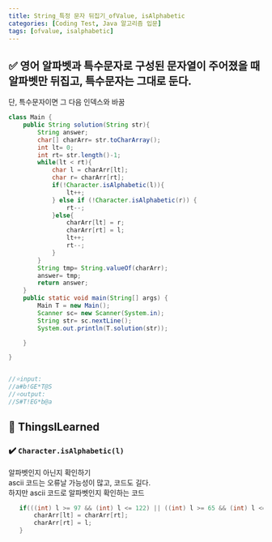 ```yaml
---
title: String_특정 문자 뒤집기_ofValue, isAlphabetic
categories: [Coding Test, Java 알고리즘 입문]
tags: [ofvalue, isalphabetic]
---
```


## ✅ 영어 알파벳과 특수문자로 구성된 문자열이 주어졌을 때 알파벳만 뒤집고, 특수문자는 그대로 둔다.

단, 특수문자이면 그 다음 인덱스와 바꿈<br>

```java
class Main {
    public String solution(String str){
        String answer;
        char[] charArr= str.toCharArray();
        int lt= 0;
        int rt= str.length()-1;
        while(lt < rt){
            char l = charArr[lt];
            char r= charArr[rt];
            if(!Character.isAlphabetic(l)){
                lt++;
            } else if (!Character.isAlphabetic(r)) {
                rt--;
            }else{
                charArr[lt] = r;
                charArr[rt] = l;
                lt++;
                rt--;
            }
        }
        String tmp= String.valueOf(charArr);
        answer= tmp;
        return answer;
    }
    public static void main(String[] args) {
        Main T = new Main();
        Scanner sc= new Scanner(System.in);
        String str= sc.nextLine();
        System.out.println(T.solution(str));

    }

}


//⭐️input:
//a#b!GE*T@S
//⭐️output:
//S#T!EG*b@a
```

## 🔵 ThingsILearned

### ✔️ `Character.isAlphabetic(l)`

알파벳인지 아닌지 확인하기<br>
ascii 코드는 오류날 가능성이 많고, 코드도 길다. <br>
하지만 ascii 코드로 알파벳인지 확인하는 코드<br>

```java
   if(((int) l >= 97 && (int) l <= 122) || ((int) l >= 65 && (int) l <= 90) ){
       charArr[lt] = charArr[rt];
       charArr[rt] = l;
   }
```
